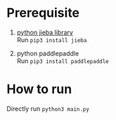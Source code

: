 # Prerequisite
1. [python jieba library](https://github.com/fxsjy/jieba)  
Run `pip3 install jieba`

2. python paddlepaddle  
Run `pip3 install paddlepaddle`

# How to run
Directly run `python3 main.py`
